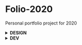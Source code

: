 # Folio-2020
Personal portfolio project for 2020

<details>
<summary><strong>DESIGN</strong></summary>

**Inspiration**
- [Richard Mattka](http://richardmattka.com) `(Dark UI / 3D object / Minimal)`
- [Garden Eight](https://garden-eight.com/) `(Dark UI / 3D object / Minimal)`
- [Hey Cusp](https://heycusp.com/) `(Text anims / Infinite Menu scroll / Image effects)`
- [Clément Roche](https://www.clementroche.dev/) `(3D Projects Labs Cube)`
- [WeCargo](https://www.wecargo.be/) `(Prog Enhanc. / WebGL on DOM Elements / Nice anims / Check post)`
- [Victor Work](https://victor.work/) `(Native Smooth scroll / Colors / WebGL image effects)`
- [Igor Mahr](https://igma.im/) `(Micro-anims UI / Cursor deformation / Layout)`
- [Phoenix Cool](https://web.archive.org/web/20190619180926/https://phoenix.cool/) `(Micro-anims UI / Easter Eggs ❤)`

**Repos**
- [THREEJS Modern Starter](https://github.com/marcofugaro/threejs-modern-app) `(🚀)`

**Posts**
- [WebGL Slider + Wind / Cloth effect](https://tympanus.net/Tutorials/3DClothSlideshow/) `(Codrops ❤)`
- [Texture Image Projection](https://tympanus.net/Tutorials/TextureProjection/index.html) `(Codrops ❤)`
- [Wave Image Distortion](https://tympanus.net/Tutorials/WaveMotionEffect/) `(Codrops ❤)`
- [RGB Shift + Zoom Image Distortion](https://tympanus.net/Tutorials/webgl-mouseover-effects/step3.html) `(Codrops ❤)`
- [Distortion image effects](https://tympanus.net/Tutorials/MotionHoverEffects/index3.html) `(Codrops ❤)`
- [Create a WebGL 3d landing](https://www.creativebloq.com/how-to/create-a-webgl-3d-landing-page) `(Basic THREEJS by Richard Mattka)`
- [WeCargo - Case study](https://medium.com/epicagency/behind-the-scenes-of-we-cargo-3999f5f559c) `(WebGL DOM / Progressive enhancement)`
- [Richard Mattka Experiments](http://richardmattka.com/prototypes) `(Mostly shaders)`
- [Clément Roche Experiment](https://codepen.io/ClementRoche/pen/oJWGGQ) `(Music sync with 3D Object + THREEJS PostProcessing effects)`
- [Yuri Experiment](https://www.youtube.com/watch?v=afc8qabsGYg) `(Reproduction of Richard Mattka's background shader / THREEJS Raymarching)`
- [Yuri Experiments ❤](https://www.youtube.com/watch?v=i-uesNLuunw&list=PLswdBLT9llbheHhZdGNw9RehJP1kvpMHY) `(All kind of THREEJS + Shaders experiments / debunks / deconstructions)`


**Tools**
- [Webdesign](https://www.figma.com/files/team/822163543758455023/Les-Pilotins)
- [Design Moodboard](https://niice.co/boards/6a3770e03d503d221dbfe93f90b8475a)

</details>

<details>
<summary><strong>DEV</strong></summary>
  
## Stack
- **VueJS 2 (or 3?)** `(Layouts, components, custom elements, events, navigation...)`
- **NuxtJS** `(Auto-routing, server-side rendering...)`
- **WordPress** `(Headless CMS)`
- **WP Nuxt** `(WP REST API node module wrapper)`
- **Netlify** `(Continuous Integration / Deployment)`
- **Tailwind** `(CSS Framework)`
- **GSAP** `(2D / 3D animations)`
- **THREEJS** `(3D library)`
- **CurtainsJS** `(WebGL animations)`

## Infos / Inspirations / Tools
**Learning**
- [VueJS - Docs](https://fr.vuejs.org/v2/guide/)
- [VueJS - Videos](https://www.vuemastery.com/courses/intro-to-vue-js/vue-instance) `(Segmented)`
- [VueJS - Big complete video](https://www.youtube.com/watch?v=4deVCNJq3qc)
- [NuxtJS - Docs](https://fr.nuxtjs.org/guide#nuxt-js-qu-est-ce-que-c-est-)
- [NuxtJS - Videos](https://vueschool.io/lessons/what-is-nuxtjs)

**Posts**
- [Creating a site with NuxtJS & WP REST API](https://medium.com/@moustachedesign/creating-a-website-with-nuxt-js-and-wordpress-rest-api-51cf66599cf3) `(Nice overall case study)`
- [Nuxt + Headless WP challenges](https://medium.com/@chris.geelhoed/nuxt-and-headless-wordpress-motivations-and-challenges-3685f649e045)
- [Nuxt + ACF + Gridsome](https://snipcart.com/blog/wordpress-vue-headless) `(Config using ACF + GraphQL (Gridsome) + PWA (VuePress))`
- [Tailwind + Vue](https://markus.oberlehner.net/blog/setting-up-tailwind-css-with-vue/) `(Smart way to have purgecss working with dynamic classes 💡)`

**WP Headless Plugins**
- [Wuxt WP API Extension](https://wordpress.org/plugins/wuxt-headless-wp-api-extensions/) `(Overall fix for missing endpoints 🤔)`
- [WP REST API v2 Menus](https://fr.wordpress.org/plugins/wp-rest-api-v2-menus/) `(Fix missing menus endpoints)`
- [WP REST Cache](https://wordpress.org/plugins/wp-rest-cache/) `(Cache REST API data)`
- [WP Headless Previews](https://github.com/chris-geelhoed/wp-headless-previews) `(Fix post/page preview url)`
- [WP REST Yoast Meta](https://wordpress.org/plugins/wp-rest-yoast-meta/) `(Fix SEO metas)`
- [ACF to REST API](https://wordpress.org/plugins/acf-to-rest-api/) `(Add ACF metas to API endpoints)`
- [WP Headless](https://wordpress.org/plugins/wp-headless/) `(Remove WP frontend permalinks)`
- [WP REST API Controller](https://fr.wordpress.org/plugins/wp-rest-api-controller/) `(Better replacement of Wuxt? 🤔)`
- [WP REST API Taxos & Terms](https://wordpress.org/plugins/search/andrew-magik-rest-api/) `(Taxos & terms? 🤔)`
- [WP2Static](https://wordpress.org/plugins/static-html-output-plugin/) `(Handle automatically html deploy? 🤔)`

**Repos**
- [Headless WP Nuxt](https://github.com/netlify-labs/headless-wp-nuxt) `(Great "WP Headless + Nuxt" base)`
- [Wuxt](https://github.com/northosts/wuxt) `(Nice global doc / concept of WP Headless with Nuxt 💡)`
- [Nuxt WordPress PWA](https://github.com/srhise/nuxt-wordpress-pwa) `(Nice API config options 💡)`
- [NuePress](https://github.com/krestaino/nuepress) `(Recent WP Headless + Nuxt config)`
- [Nuxt Headless](https://github.com/bovas85/nuxt-headless) `(Updated version of NuePress? 🤔)`
- [Headless WP Starter](https://github.com/postlight/headless-wp-starter) `(Big advanced React WP Headless starter 💡)`

**Tools**
- [Storybook JS](https://storybook.js.org/) `(To visualize & test Vue components in an isolated environment)`
</details>

